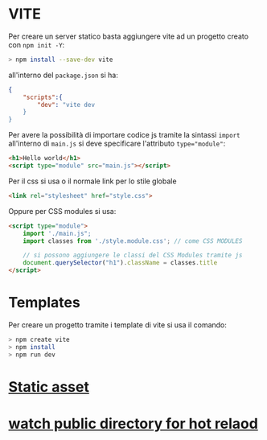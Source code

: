 # VITE

Per creare un server statico basta aggiungere vite ad un progetto creato con `npm init -Y`:

```bash
> npm install --save-dev vite
```

all'interno del `package.json` si ha:
```json
{
    "scripts":{
        "dev": "vite dev
    }
}
```

Per avere la possibilità di importare codice js tramite la sintassi `import` all'interno di `main.js` si deve specificare l'attributo `type="module"`:
```html
<h1>Hello world</h1>
<script type="module" src="main.js"></script>
```
Per il css si usa o il normale link per lo stile globale
```html
<link rel="stylesheet" href="style.css">
```
Oppure per CSS modules si usa:
```html
<script type="module">
    import './main.js";
    import classes from './style.module.css'; // come CSS MODULES

    // si possono aggiungere le classi del CSS Modules tramite js
    document.querySelector("h1").className = classes.title
</script>
```
# Templates
Per creare un progetto tramite i template di vite si usa il comando:
```bash
> npm create vite
> npm install
> npm run dev

```

# [Static asset](https://vitejs.dev/guide/assets.html)


# [watch public directory for hot relaod](https://stackoverflow.com/questions/69626090/how-to-watch-public-directory-in-vite-project-for-hot-reload)